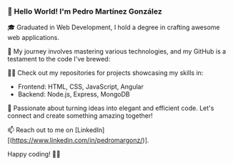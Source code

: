 ### 👋 Hello World! I'm Pedro Martínez González

🎓 Graduated in Web Development, I hold a degree in crafting awesome web applications. 

🚀 My journey involves mastering various technologies, and my GitHub is a testament to the code I've brewed:

👨‍💻 Check out my repositories for projects showcasing my skills in:
   - Frontend: HTML, CSS, JavaScript, Angular
   - Backend: Node.js, Express, MongoDB

🌟 Passionate about turning ideas into elegant and efficient code. Let's connect and create something amazing together! 

📫 Reach out to me on [LinkedIn][(https://www.linkedin.com/in/pedromargonz/)].

Happy coding! 🚀✨

